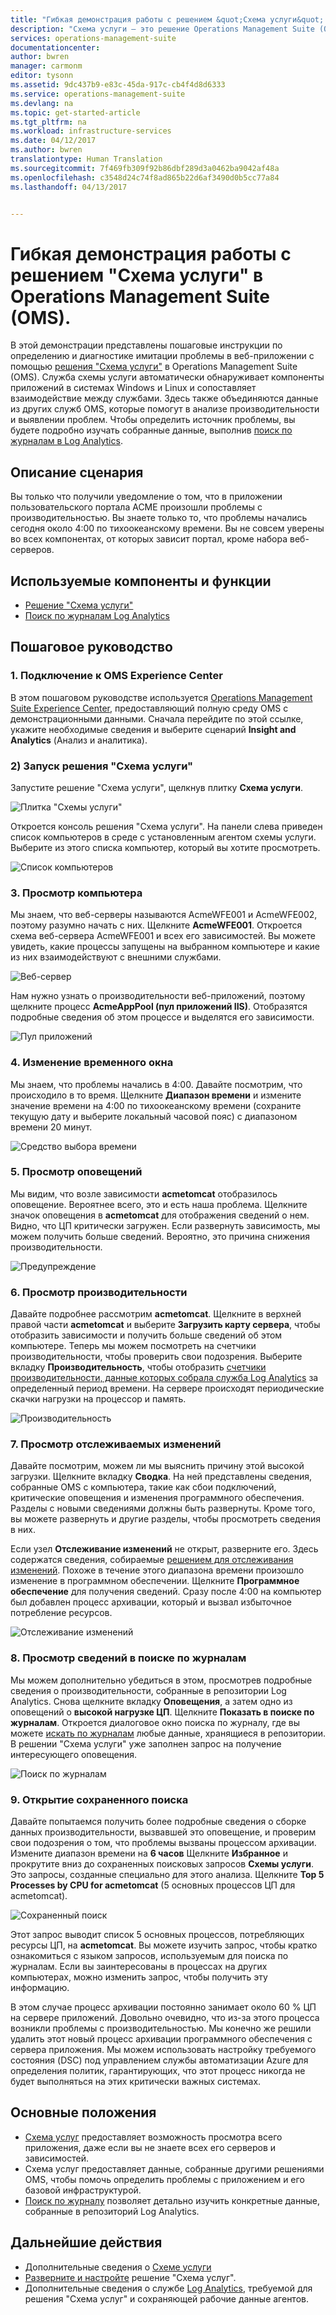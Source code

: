 ```yaml
---
title: "Гибкая демонстрация работы с решением &quot;Схема услуги&quot; | Документация Майкрософт"
description: "Схема услуги — это решение Operations Management Suite (OMS), которое автоматически обнаруживает компоненты приложений в системах Windows и Linux и сопоставляет взаимодействие между службами.  В этой демонстрации представлены пошаговые инструкции по определению и диагностике имитации проблемы в веб-приложении с помощью схемы услуги."
services: operations-management-suite
documentationcenter: 
author: bwren
manager: carmonm
editor: tysonn
ms.assetid: 9dc437b9-e83c-45da-917c-cb4f4d8d6333
ms.service: operations-management-suite
ms.devlang: na
ms.topic: get-started-article
ms.tgt_pltfrm: na
ms.workload: infrastructure-services
ms.date: 04/12/2017
ms.author: bwren
translationtype: Human Translation
ms.sourcegitcommit: 7f469fb309f92b86dbf289d3a0462ba9042af48a
ms.openlocfilehash: c3548d24c74f8ad865b22d6af3490d0b5cc77a84
ms.lasthandoff: 04/13/2017


---
```


# <a name="operations-management-suite-oms-self-paced-demo---service-map"></a>Гибкая демонстрация работы с решением "Схема услуги" в Operations Management Suite (OMS).
В этой демонстрации представлены пошаговые инструкции по определению и диагностике имитации проблемы в веб-приложении с помощью [решения "Схема услуги"](operations-management-suite-service-map.md) в Operations Management Suite (OMS).  Служба схемы услуги автоматически обнаруживает компоненты приложений в системах Windows и Linux и сопоставляет взаимодействие между службами.  Здесь также объединяются данные из других служб OMS, которые помогут в анализе производительности и выявлении проблем.  Чтобы определить источник проблемы, вы будете подробно изучать собранные данные, выполнив [поиск по журналам в Log Analytics](../log-analytics/log-analytics-log-searches.md).


## <a name="scenario-description"></a>Описание сценария
Вы только что получили уведомление о том, что в приложении пользовательского портала ACME произошли проблемы с производительностью.  Вы знаете только то, что проблемы начались сегодня около 4:00 по тихоокеанскому времени.  Вы не совсем уверены во всех компонентах, от которых зависит портал, кроме набора веб-серверов.  

## <a name="components-and-features-used"></a>Используемые компоненты и функции
- [Решение "Схема услуги"](operations-management-suite-service-map.md)
- [Поиск по журналам Log Analytics](../log-analytics/log-analytics-log-searches.md)


## <a name="walk-through"></a>Пошаговое руководство

### <a name="1-connect-to-the-oms-experience-center"></a>1. Подключение к OMS Experience Center
В этом пошаговом руководстве используется [Operations Management Suite Experience Center](https://experience.mms.microsoft.com/), предоставляющий полную среду OMS с демонстрационными данными. Сначала перейдите по этой ссылке, укажите необходимые сведения и выберите сценарий **Insight and Analytics** (Анализ и аналитика).


### <a name="2-start-service-map"></a>2) Запуск решения "Схема услуги"
Запустите решение "Схема услуги", щелкнув плитку **Схема услуги**.

![Плитка "Схемы услуги"](media/operations-management-suite-walkthrough-servicemap/tile.png)

Откроется консоль решения "Схема услуги".  На панели слева приведен список компьютеров в среде с установленным агентом схемы услуги.  Выберите из этого списка компьютер, который вы хотите просмотреть.

![Список компьютеров](media/operations-management-suite-walkthrough-servicemap/computer-list.png)


### <a name="3-view-computer"></a>3. Просмотр компьютера
Мы знаем, что веб-серверы называются AcmeWFE001 и AcmeWFE002, поэтому разумно начать с них.  Щелкните **AcmeWFE001**.  Откроется схема веб-сервера AcmeWFE001 и всех его зависимостей.  Вы можете увидеть, какие процессы запущены на выбранном компьютере и какие из них взаимодействуют с внешними службами.

![Веб-сервер](media/operations-management-suite-walkthrough-servicemap/web-server.png)

Нам нужно узнать о производительности веб-приложений, поэтому щелкните процесс **AcmeAppPool (пул приложений IIS)**.  Отобразятся подробные сведения об этом процессе и выделятся его зависимости.  

![Пул приложений](media/operations-management-suite-walkthrough-servicemap/app-pool.png)


### <a name="4-change-time-window"></a>4. Изменение временного окна

Мы знаем, что проблемы начались в 4:00. Давайте посмотрим, что происходило в то время. Щелкните **Диапазон времени** и измените значение времени на 4:00 по тихоокеанскому времени (сохраните текущую дату и выберите локальный часовой пояс) с диапазоном времени 20 минут.

![Средство выбора времени](./media/operations-management-suite-walkthrough-servicemap/time-picker.png)


### <a name="5-view-alert"></a>5. Просмотр оповещений

Мы видим, что возле зависимости **acmetomcat** отобразилось оповещение. Вероятнее всего, это и есть наша проблема.  Щелкните значок оповещения в **acmetomcat** для отображения сведений о нем.  Видно, что ЦП критически загружен. Если развернуть зависимость, мы можем получить больше сведений.  Вероятно, это причина снижения производительности. 

![Предупреждение](./media/operations-management-suite-walkthrough-servicemap/alert.png)


### <a name="6-view-performance"></a>6. Просмотр производительности

Давайте подробнее рассмотрим **acmetomcat**.  Щелкните в верхней правой части **acmetomcat** и выберите **Загрузить карту сервера**, чтобы отобразить зависимости и получить больше сведений об этом компьютере. Теперь мы можем посмотреть на счетчики производительности, чтобы проверить свои подозрения.  Выберите вкладку **Производительность**, чтобы отобразить [счетчики производительности, данные которых собрала служба Log Analytics](../log-analytics/log-analytics-data-sources-performance-counters.md) за определенный период времени.  На сервере происходят периодические скачки нагрузки на процессор и память.

![Производительность](./media/operations-management-suite-walkthrough-servicemap/performance.png)


### <a name="7-view-change-tracking"></a>7. Просмотр отслеживаемых изменений
Давайте посмотрим, можем ли мы выяснить причину этой высокой загрузки.  Щелкните вкладку **Сводка**.  На ней представлены сведения, собранные OMS с компьютера, такие как сбои подключений, критические оповещения и изменения программного обеспечения.  Разделы с новыми сведениями должны быть развернуты. Кроме того, вы можете развернуть и другие разделы, чтобы просмотреть сведения в них.


Если узел **Отслеживание изменений** не открыт, разверните его.  Здесь содержатся сведения, собираемые [решением для отслеживания изменений](../log-analytics/log-analytics-change-tracking.md).  Похоже в течение этого диапазона времени произошло изменение в программном обеспечении.  Щелкните **Программное обеспечение** для получения сведений.  Сразу после 4:00 на компьютер был добавлен процесс архивации, который и вызвал избыточное потребление ресурсов.

![Отслеживание изменений](./media/operations-management-suite-walkthrough-servicemap/change-tracking.png)



### <a name="8-view-details-in-log-search"></a>8. Просмотр сведений в поиске по журналам
Мы можем дополнительно убедиться в этом, просмотрев подробные сведения о производительности, собранные в репозитории Log Analytics.  Снова щелкните вкладку **Оповещения**, а затем одно из оповещений о **высокой нагрузке ЦП**.  Щелкните **Показать в поиске по журналам**.  Откроется диалоговое окно поиска по журналу, где вы можете [искать по журналам](../log-analytics/log-analytics-log-searches.md) любые данные, хранящиеся в репозитории.  В решении "Схема услуги" уже заполнен запрос на получение интересующего оповещения.  

![Поиск по журналам](./media/operations-management-suite-walkthrough-servicemap/log-search.png)


### <a name="9-open-saved-search"></a>9. Открытие сохраненного поиска
Давайте попытаемся получить более подробные сведения о сборке данных производительности, вызвавшей это оповещение, и проверим свои подозрения о том, что проблемы вызваны процессом архивации.  Измените диапазон времени на **6 часов**  Щелкните **Избранное** и прокрутите вниз до сохраненных поисковых запросов **Схемы услуги**.  Это запросы, созданные специально для этого анализа.  Щелкните **Top 5 Processes by CPU for acmetomcat** (5 основных процессов ЦП для acmetomcat).

![Сохраненный поиск](./media/operations-management-suite-walkthrough-servicemap/saved-search.png)


Этот запрос выводит список 5 основных процессов, потребляющих ресурсы ЦП, на **acmetomcat**.  Вы можете изучить запрос, чтобы кратко ознакомиться с языком запросов, используемым для поиска по журналам.  Если вы заинтересованы в процессах на других компьютерах, можно изменить запрос, чтобы получить эту информацию.

В этом случае процесс архивации постоянно занимает около 60 % ЦП на сервере приложений.  Довольно очевидно, что из-за этого процесса возникли проблемы с производительностью.  Мы конечно же решили удалить этот новый процесс архивации программного обеспечения с сервера приложения.  Мы можем использовать настройку требуемого состояния (DSC) под управлением службы автоматизации Azure для определения политик, гарантирующих, что этот процесс никогда не будет выполняться на этих критически важных системах.


## <a name="summary-points"></a>Основные положения
- [Схема услуг](operations-management-suite-service-map.md) предоставляет возможность просмотра всего приложения, даже если вы не знаете всех его серверов и зависимостей.
- Схема услуг предоставляет данные, собранные другими решениями OMS, чтобы помочь определить проблемы с приложением и его базовой инфраструктурой.
- [Поиск по журналу](../log-analytics/log-analytics-log-searches.md) позволяет детально изучить конкретные данные, собранные в репозиторий Log Analytics.    

## <a name="next-steps"></a>Дальнейшие действия
- Дополнительные сведения о [Схеме услуги](operations-management-suite-service-map.md)
- [Разверните и настройте](operations-management-suite-service-map-configure.md) решение "Схема услуг".
- Дополнительные сведения о службе [Log Analytics](../log-analytics/log-analytics-overview.md), требуемой для решения "Схема услуг" и сохраняющей рабочие данные агентов.
